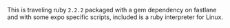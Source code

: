This is traveling ruby `2.2.2` packaged with a gem dependency on
fastlane and with some expo specific scripts, included is a ruby
interpreter for Linux.
